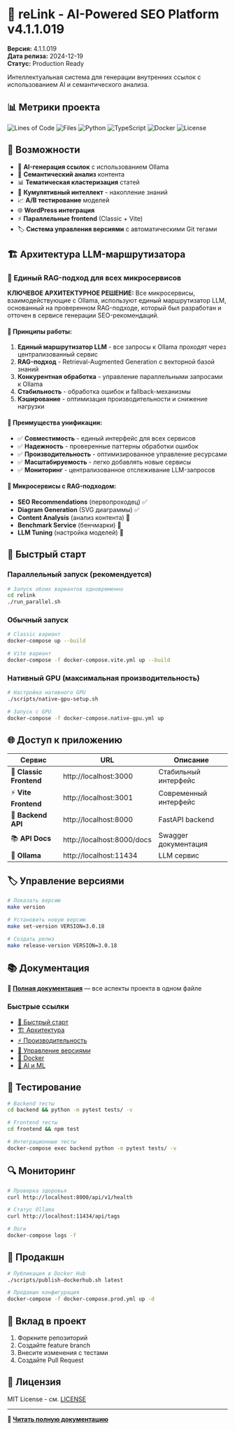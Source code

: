 # 🚀 reLink - AI-Powered SEO Platform v4.1.1.019

**Версия:** 4.1.1.019  
**Дата релиза:** 2024-12-19  
**Статус:** Production Ready

Интеллектуальная система для генерации внутренних ссылок с использованием AI и семантического анализа.

## 📊 Метрики проекта

![Lines of Code](https://img.shields.io/badge/lines%20of%20code-17,951-brightgreen)
![Files](https://img.shields.io/badge/files-97-blue)
![Python](https://img.shields.io/badge/python-3.11+-yellow)
![TypeScript](https://img.shields.io/badge/typescript-5.0+-blue)
![Docker](https://img.shields.io/badge/docker-20.10+-orange)
![License](https://img.shields.io/badge/license-MIT-green)

## 🎯 Возможности

- 🤖 **AI-генерация ссылок** с использованием Ollama
- 🧠 **Семантический анализ** контента
- 📊 **Тематическая кластеризация** статей
- 🔗 **Кумулятивный интеллект** - накопление знаний
- 📈 **A/B тестирование** моделей
- 🌐 **WordPress интеграция**
- ⚡ **Параллельные frontend** (Classic + Vite)
- 🏷️ **Система управления версиями** с автоматическими Git тегами

## 🏗️ Архитектура LLM-маршрутизатора

### 🧠 Единый RAG-подход для всех микросервисов

**КЛЮЧЕВОЕ АРХИТЕКТУРНОЕ РЕШЕНИЕ:** Все микросервисы, взаимодействующие с Ollama, используют единый маршрутизатор LLM, основанный на проверенном RAG-подходе, который был разработан и отточен в сервисе генерации SEO-рекомендаций.

#### 🔄 Принципы работы:

1. **Единый маршрутизатор LLM** - все запросы к Ollama проходят через централизованный сервис
2. **RAG-подход** - Retrieval-Augmented Generation с векторной базой знаний
3. **Конкурентная обработка** - управление параллельными запросами к Ollama
4. **Стабильность** - обработка ошибок и fallback-механизмы
5. **Кэширование** - оптимизация производительности и снижение нагрузки

#### 🎯 Преимущества унификации:

- ✅ **Совместимость** - единый интерфейс для всех сервисов
- ✅ **Надежность** - проверенные паттерны обработки ошибок
- ✅ **Производительность** - оптимизированное управление ресурсами
- ✅ **Масштабируемость** - легко добавлять новые сервисы
- ✅ **Мониторинг** - централизованное отслеживание LLM-запросов

#### 🔧 Микросервисы с RAG-подходом:

- **SEO Recommendations** (первопроходец) ✅
- **Diagram Generation** (SVG диаграммы) ✅
- **Content Analysis** (анализ контента) 🔄
- **Benchmark Service** (бенчмарки) 🔄
- **LLM Tuning** (настройка моделей) 🔄

## 🚀 Быстрый старт

### Параллельный запуск (рекомендуется)
```bash
# Запуск обоих вариантов одновременно
cd relink
./run_parallel.sh
```

### Обычный запуск
```bash
# Classic вариант
docker-compose up --build

# Vite вариант
docker-compose -f docker-compose.vite.yml up --build
```

### Нативный GPU (максимальная производительность)
```bash
# Настройка нативного GPU
./scripts/native-gpu-setup.sh

# Запуск с GPU
docker-compose -f docker-compose.native-gpu.yml up
```

## 🌐 Доступ к приложению

| Сервис | URL | Описание |
|--------|-----|----------|
| 🎯 **Classic Frontend** | http://localhost:3000 | Стабильный интерфейс |
| ⚡ **Vite Frontend** | http://localhost:3001 | Современный интерфейс |
| 🔧 **Backend API** | http://localhost:8000 | FastAPI backend |
| 📚 **API Docs** | http://localhost:8000/docs | Swagger документация |
| 🧠 **Ollama** | http://localhost:11434 | LLM сервис |

## 🏷️ Управление версиями

```bash
# Показать версию
make version

# Установить новую версию
make set-version VERSION=3.0.18

# Создать релиз
make release-version VERSION=3.0.18
```

## 📚 Документация

**📖 [Полная документация](UNIFIED_DOCUMENTATION.md)** — все аспекты проекта в одном файле

### Быстрые ссылки
- [🚀 Быстрый старт](UNIFIED_DOCUMENTATION.md#-как-быстро-начать-работу)
- [🏗️ Архитектура](UNIFIED_DOCUMENTATION.md#️-архитектура-системы)
- [⚡ Производительность](UNIFIED_DOCUMENTATION.md#-производительность-и-оптимизация)
- [🔧 Управление версиями](UNIFIED_DOCUMENTATION.md#-управление-версиями)
- [🐳 Docker](UNIFIED_DOCUMENTATION.md#-docker-и-развертывание)
- [🧠 AI и ML](UNIFIED_DOCUMENTATION.md#-ai-и-машинное-обучение)

## 🧪 Тестирование

```bash
# Backend тесты
cd backend && python -m pytest tests/ -v

# Frontend тесты
cd frontend && npm test

# Интеграционные тесты
docker-compose exec backend python -m pytest tests/ -v
```

## 🔍 Мониторинг

```bash
# Проверка здоровья
curl http://localhost:8000/api/v1/health

# Статус Ollama
curl http://localhost:11434/api/tags

# Логи
docker-compose logs -f
```

## 🚀 Продакшн

```bash
# Публикация в Docker Hub
./scripts/publish-dockerhub.sh latest

# Продакшн конфигурация
docker-compose -f docker-compose.prod.yml up -d
```

## 🤝 Вклад в проект

1. Форкните репозиторий
2. Создайте feature branch
3. Внесите изменения с тестами
4. Создайте Pull Request

## 📄 Лицензия

MIT License - см. [LICENSE](LICENSE)

---

**📖 [Читать полную документацию](UNIFIED_DOCUMENTATION.md)** 